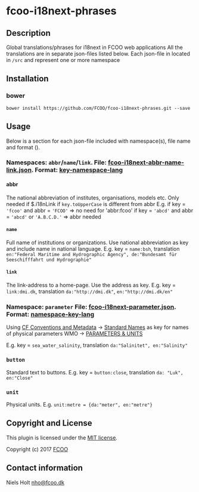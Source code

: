 # fcoo-i18next-phrases
[namespace-key-lang]:https://github.com/FCOO/i18next-phrases#phrase-namespace-key-lang
[key-namespace-lang]:https://github.com/FCOO/i18next-phrases#key-phrase-key-namespace-lang

## Description
Global translations/phrases for i18next in FCOO web applications
All the translations are in separate json-files listed below. Each json-file in located in `/src` and represent one or more namespace



## Installation
### bower
`bower install https://github.com/FCOO/fcoo-i18next-phrases.git --save`

## Usage
Below is a section for each json-file included with namespace(s), file name and format ().

### Namespaces: `abbr`/`name`/`link`. File: [fcoo-i18next-abbr-name-link.json](https://gitlab.com/FCOO/fcoo-i18next-phrases/blob/src/fcoo-i18next-abbr-name-link.json). Format: [key-namespace-lang]

#### abbr
The national abbreviation of institutes, organisations, models etc.
Only needed if $.i18nLink if `key.toUpperCase` is different from abbr
E.g. 
if key = `'fcoo'` and abbr = `'FCOO'` => no need for 'abbr:fcoo'
if key = `'abcd'` and abbr = `'abcd'` or `'A.B.C.D.'` => abbr needed

#### `name`
Full name of institutions or organizations. 
Use national abbreviation as key and include name in national language. 
E.g. key = `name:bsh`, translation `en:"Federal Maritime and Hydrographic Agency", de:"Bundesamt für Seeschifffahrt und Hydrographie"`

#### `link`
The link-address to a home-page. Use the address as key. 
E.g. key = `link:dmi.dk`, translation `da:"http://dmi.dk"`, `en:"http://dmi.dk/en"`


### Namespace: `parameter` File: [fcoo-i18next-parameter.json](https://gitlab.com/FCOO/fcoo-i18next-phrases/blob/src/fcoo-i18next-parameter.json). Format: [namespace-key-lang]

Using [CF Conventions and Metadata](http://cfconventions.org/index.html) -> [Standard Names](http://cfconventions.org/standard-names.html) as key for names of physical parameters
WMO -> [PARAMETERS & UNITS](http://www.nco.ncep.noaa.gov/pmb/docs/on388/table2.html)

E.g. key = `sea_water_salinity`, translation `da:"Salinitet", en:"Salinity"`


### `button`
Standard text to buttons. 
E.g. key = `button:close`, translation `da: "Luk", en:"Close"`


### `unit`
Physical units.
E.g. `unit:metre = {da:"meter", en:"metre"}`







## Copyright and License
This plugin is licensed under the [MIT license](https://github.com/FCOO/fcoo-i18next-phrases/LICENSE).

Copyright (c) 2017 [FCOO](https://github.com/FCOO)

## Contact information

Niels Holt nho@fcoo.dk
